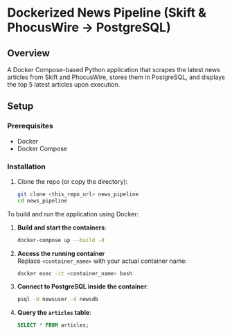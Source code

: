 # Dockerized News Pipeline (Skift & PhocusWire → PostgreSQL)

## Overview
A Docker Compose-based Python application that scrapes the latest news articles from Skift and PhocusWire, stores them in PostgreSQL, and displays the top 5 latest articles upon execution.

## Setup

### Prerequisites
- Docker
- Docker Compose

### Installation

1. Clone the repo (or copy the directory):
   ```bash
   git clone <this_repo_url> news_pipeline
   cd news_pipeline


To build and run the application using Docker:

1. **Build and start the containers**:
   ```bash
   docker-compose up --build -d
   ```

2. **Access the running container**  
   Replace `<container_name>` with your actual container name:
   ```bash
   docker exec -it <container_name> bash
   ```

3. **Connect to PostgreSQL inside the container**:
   ```bash
   psql -U newsuser -d newsdb
   ```

4. **Query the `articles` table**:
   ```sql
   SELECT * FROM articles;
